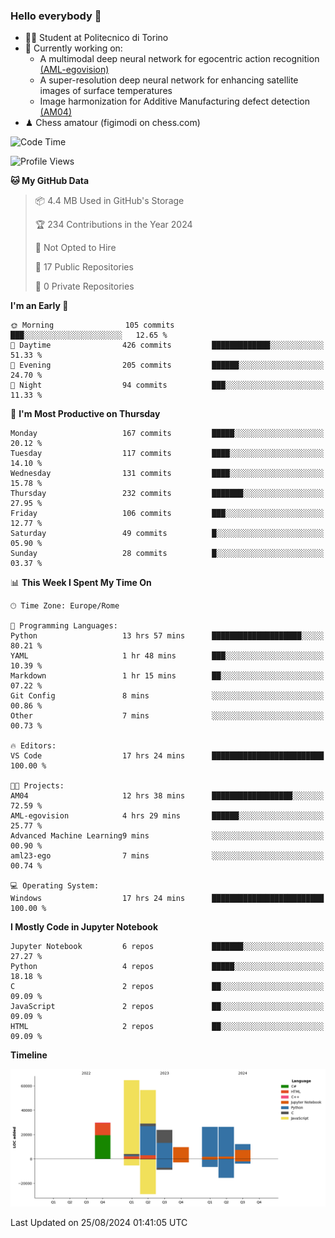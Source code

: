 ### Hello everybody 👋
- 🧑‍🎓 Student at Politecnico di Torino
- 🤖 Currently working on:
  - A multimodal deep neural network for egocentric action recognition [(AML-egovision)](https://github.com/figimodi/AML-egovision)
  - A super-resolution deep neural network for enhancing satellite images of surface temperatures
  - Image harmonization for Additive Manufacturing defect detection [(AM04)](https://github.com/figimodi/AM04)
- ♟ Chess amatour (figimodi on chess.com)

<!--
[![Figimodi's GitHub stats](https://github-readme-stats.vercel.app/api?username=figimodi&rank_icon=github&show_icons=true&include_all_commits=true)](https://github.com/figimodi/github-readme-stats)

![Top Langs](https://github-readme-stats.vercel.app/api/top-langs/?username=figimodi&layout=compact&)

[![Figimodi's WakaTime stats](https://github-readme-stats.vercel.app/api/wakatime?username=figimodi)](https://github.com/figimodi/github-readme-stats)
-->

<!--START_SECTION:waka-->
![Code Time](http://img.shields.io/badge/Code%20Time-292%20hrs%2026%20mins-blue)

![Profile Views](http://img.shields.io/badge/Profile%20Views-0-blue)

**🐱 My GitHub Data** 

> 📦 4.4 MB Used in GitHub's Storage 
 > 
> 🏆 234 Contributions in the Year 2024
 > 
> 🚫 Not Opted to Hire
 > 
> 📜 17 Public Repositories 
 > 
> 🔑 0 Private Repositories 
 > 
**I'm an Early 🐤** 

```text
🌞 Morning                105 commits         ███░░░░░░░░░░░░░░░░░░░░░░   12.65 % 
🌆 Daytime                426 commits         █████████████░░░░░░░░░░░░   51.33 % 
🌃 Evening                205 commits         ██████░░░░░░░░░░░░░░░░░░░   24.70 % 
🌙 Night                  94 commits          ███░░░░░░░░░░░░░░░░░░░░░░   11.33 % 
```
📅 **I'm Most Productive on Thursday** 

```text
Monday                   167 commits         █████░░░░░░░░░░░░░░░░░░░░   20.12 % 
Tuesday                  117 commits         ████░░░░░░░░░░░░░░░░░░░░░   14.10 % 
Wednesday                131 commits         ████░░░░░░░░░░░░░░░░░░░░░   15.78 % 
Thursday                 232 commits         ███████░░░░░░░░░░░░░░░░░░   27.95 % 
Friday                   106 commits         ███░░░░░░░░░░░░░░░░░░░░░░   12.77 % 
Saturday                 49 commits          █░░░░░░░░░░░░░░░░░░░░░░░░   05.90 % 
Sunday                   28 commits          █░░░░░░░░░░░░░░░░░░░░░░░░   03.37 % 
```


📊 **This Week I Spent My Time On** 

```text
🕑︎ Time Zone: Europe/Rome

💬 Programming Languages: 
Python                   13 hrs 57 mins      ████████████████████░░░░░   80.21 % 
YAML                     1 hr 48 mins        ███░░░░░░░░░░░░░░░░░░░░░░   10.39 % 
Markdown                 1 hr 15 mins        ██░░░░░░░░░░░░░░░░░░░░░░░   07.22 % 
Git Config               8 mins              ░░░░░░░░░░░░░░░░░░░░░░░░░   00.86 % 
Other                    7 mins              ░░░░░░░░░░░░░░░░░░░░░░░░░   00.73 % 

🔥 Editors: 
VS Code                  17 hrs 24 mins      █████████████████████████   100.00 % 

🐱‍💻 Projects: 
AM04                     12 hrs 38 mins      ██████████████████░░░░░░░   72.59 % 
AML-egovision            4 hrs 29 mins       ██████░░░░░░░░░░░░░░░░░░░   25.77 % 
Advanced Machine Learning9 mins              ░░░░░░░░░░░░░░░░░░░░░░░░░   00.90 % 
aml23-ego                7 mins              ░░░░░░░░░░░░░░░░░░░░░░░░░   00.74 % 

💻 Operating System: 
Windows                  17 hrs 24 mins      █████████████████████████   100.00 % 
```

**I Mostly Code in Jupyter Notebook** 

```text
Jupyter Notebook         6 repos             ███████░░░░░░░░░░░░░░░░░░   27.27 % 
Python                   4 repos             █████░░░░░░░░░░░░░░░░░░░░   18.18 % 
C                        2 repos             ██░░░░░░░░░░░░░░░░░░░░░░░   09.09 % 
JavaScript               2 repos             ██░░░░░░░░░░░░░░░░░░░░░░░   09.09 % 
HTML                     2 repos             ██░░░░░░░░░░░░░░░░░░░░░░░   09.09 % 
```



**Timeline**

![Lines of Code chart](https://raw.githubusercontent.com/figimodi/figimodi/main/assets/bar_graph.png)


 Last Updated on 25/08/2024 01:41:05 UTC
<!--END_SECTION:waka-->

<!--
**figimodi/figimodi** is a ✨ _special_ ✨ repository because its `README.md` (this file) appears on your GitHub profile.

Here are some ideas to get you started:

- 🔭 I’m currently working on ...
- 🌱 I’m currently learning ...
- 👯 I’m looking to collaborate on ...
- 🤔 I’m looking for help with ...
- 💬 Ask me about ...
- 📫 How to reach me: ...
- 😄 Pronouns: ...
- ⚡ Fun fact: ...
-->
